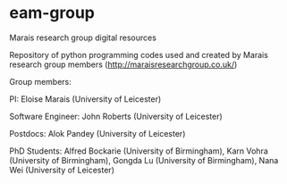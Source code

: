 # eam-group
Marais research group digital resources

Repository of python programming codes used and created by Marais research group members (http://maraisresearchgroup.co.uk/)

Group members:

PI: 
Eloise Marais (University of Leicester)

Software Engineer: 
John Roberts (University of Leicester)

Postdocs:
Alok Pandey (University of Leicester)

PhD Students: 
Alfred Bockarie (University of Birmingham),
Karn Vohra (University of Birmingham),
Gongda Lu (University of Birmingham),
Nana Wei (University of Leicester)
